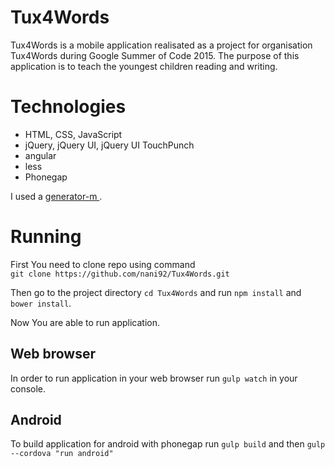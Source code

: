 <h1>Tux4Words</h1>
Tux4Words is a mobile application realisated as a project for organisation Tux4Words during Google Summer of Code 2015.
The purpose of this application is to teach the youngest children reading and writing.
<h1>Technologies</h1>
<ul>
  <li>HTML, CSS, JavaScript</li>
  <li>jQuery, jQuery UI, jQuery UI TouchPunch</li>
  <li>angular</li>
  <li>less</li>
  <li>Phonegap</li>
</ul>
<p>I used a <a href="https://github.com/mwaylabs/generator-m">generator-m </a>.</p>
<h1>Running</h1>
<p>First You need to clone repo using command<br/> <code>git clone https://github.com/nani92/Tux4Words.git</code></p>
<p>Then go to the project directory <code>cd Tux4Words</code> and run <code>npm install</code> and <code>bower install</code>.</p>
<p>Now You are able to run application.</p>
<h2>Web browser</h2>
<p>In order to run application in your web browser run <code>gulp watch</code> in your console.</p>
<h2>Android</h2>
<p>To build application for android with phonegap run <code>gulp build</code> and then <code>gulp --cordova "run android"</code></p>
